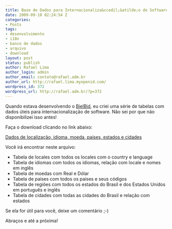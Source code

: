 ```yaml
---
title: Base de Dados para Internacionaliza&ccedil;&atilde;o de Software
date: 2009-09-10 02:24:54 Z
categories:
- Posts
tags:
- desenvolvimento
- i18n
- banco de dados
- arquivo
- download
layout: post
status: publish
author: Rafael Lima
author_login: admin
author_email: contato@rafael.adm.br
author_url: http://rafael.lima.myopenid.com/
wordpress_id: 372
wordpress_url: http://rafael.adm.br/?p=372
---
```


Quando estava desenvolvendo o <a href="http://bielbid.com.br">BielBid</a>, eu criei uma s&eacute;rie de tabelas com dados &uacute;teis para internacionaliza&ccedil;&atilde;o de software. N&atilde;o sei por que n&atilde;o disponibilizei isso antes!

Fa&ccedil;a o download clicando no link abaixo:

<a href="http://rafael.adm.br/wp-content/uploads/2009/07/rafaeladmbr-internacionalizacao_software.xls">Dados de Iocaliza&ccedil;&atilde;o, idioma, moeda, pa&iacute;ses, estados e cidades</a>

Voc&ecirc; ir&aacute; encontrar neste arquivo:
<ul>
	<li>Tabela de locales com todos os locales com o country e language</li>
	<li>Tabela de idiomas com todos os idiomas, rela&ccedil;&atilde;o com locale e nomes em ingl&ecirc;s</li>
	<li>Tabela de moedas com Real e D&oacute;lar</li>
	<li>Tabela de pa&iacute;ses com todos os pa&iacute;ses e seus c&oacute;digos</li>
	<li>Tabela de regi&otilde;es com todos os estados do Brasil e dos Estados Unidos em portugu&ecirc;s e ingl&ecirc;s</li>
	<li>Tabela de cidades com todas as cidades do Brasil e rela&ccedil;&atilde;o com estados</li>
</ul>
Se ela for &uacute;til para voc&ecirc;, deixe um coment&aacute;rio ;-)

Abra&ccedil;os e at&eacute; a pr&oacute;xima!
